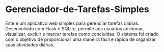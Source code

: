 # Gerenciador-de-Tarefas-Simples
Este é um aplicativo web simples para gerenciar tarefas diárias. Desenvolvido com Flask e SQLite, permite aos usuários adicionar, visualizar, excluir e marcar tarefas como concluídas. O sistema foi criado com o objetivo de proporcionar uma maneira fácil e rápida de organizar suas atividades diárias.
